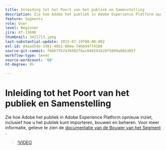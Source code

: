 ```yaml
---
title: Inleiding tot het Poort van het publiek en Samenstelling
description: Zie hoe Adobe het publiek in Adobe Experience Platform opnieuw inziet, inclusief hoe u het publiek kunt importeren, bouwen en beheren.
feature: Segments
role: User
level: Beginner
jira: KT-13698
thumbnail: 3421713.jpeg
last-substantial-update: 2023-07-19T00:00:00Z
exl-id: d4aad5de-1481-46b1-884a-74b6d4774160
source-git-commit: fb667fb7439492f8ac040291820f5899a06b305f
workflow-type: tm+mt
source-wordcount: '60'
ht-degree: 0%

---
```


# Inleiding tot het Poort van het publiek en Samenstelling

Zie hoe Adobe het publiek in Adobe Experience Platform opnieuw inziet, inclusief hoe u het publiek kunt importeren, bouwen en beheren. Voor meer informatie, gelieve te zien de [&#x200B; documentatie van de Bouwer van het Segment &#x200B;](https://experienceleague.adobe.com/docs/experience-platform/segmentation/ui/segment-builder.html?lang=nl-NL).

>[!VIDEO](https://video.tv.adobe.com/v/3432431/?learn=on&enablevpops&captions=dut)
